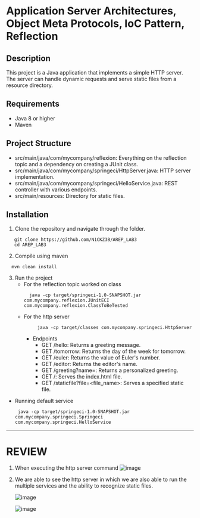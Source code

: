 # Application Server Architectures, Object Meta Protocols, IoC Pattern, Reflection

## Description
This project is a Java application that implements a simple HTTP server. The server can handle dynamic requests and serve static files from a resource directory.

## Requirements

* Java 8 or higher
* Maven

## Project Structure

* src/main/java/com/mycompany/reflexion: Everything on the reflection topic and a dependency on creating a JUnit class.
* src/main/java/com/mycompany/springeci/HttpServer.java: HTTP server implementation.
* src/main/java/com/mycompany/springeci/HelloService.java: REST controller with various endpoints.
* src/main/resources: Directory for static files.

## Installation

1. Clone the repository and navigate through the folder.
```
   git clone https://github.com/N1CKZ3B/AREP_LAB3
   cd AREP_LAB3
 ```

2. Compile using maven

```
  mvn clean install
```

3. Run the project
   * For the reflection topic worked on class
      ```
        java -cp target/springeci-1.0-SNAPSHOT.jar com.mycompany.reflexion.JUnitECI com.mycompany.reflexion.ClassToBeTested
      ```
   * For the http server
       ```
            java -cp target/classes com.mycompany.springeci.HttpServer
       ```
     * Endpoints
          * GET /hello: Returns a greeting message.
          * GET /tomorrow: Returns the day of the week for tomorrow.
          * GET /euler: Returns the value of Euler's number.
          * GET /editor: Returns the editor's name.
          * GET /greeting?name=<name>: Returns a personalized greeting.
          * GET /: Serves the index.html file.
          * GET /staticfile?file=<file_name>: Serves a specified static file.
  * Running default service
    ```
     java -cp target/springeci-1.0-SNAPSHOT.jar com.mycompany.springeci.Springeci com.mycompany.springeci.HelloService
    ```

-----------------------------------

# REVIEW

 1. When executing the http server command
  ![image](https://github.com/user-attachments/assets/3c6a18a3-a376-4c76-8296-d5f4ecd2cf59)

 2. We are able to see the http server in which we are also able to run the multiple services and the ability to recognize static files.
  
    ![image](https://github.com/user-attachments/assets/1726c125-0bb6-4a1e-aa98-67c307e37f48)

    
    ![image](https://github.com/user-attachments/assets/da5f7cd3-5159-4fa5-ad7b-8b5cefbe9cd2)




     
